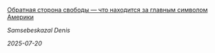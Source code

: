 <!--2025-07-20 06:44:44-->
<div class="yb">
  <a class="nodecor" href="/index.html?puteshestviya/obratnaya_storona_svobody_chto_nahoditsya_za_glavnym_simvolom_ameriki">
    <img class="preview" data-videoid="https://www.youtube.com/embed/DGwOjmCOERg" src="https://i1.ytimg.com/vi/DGwOjmCOERg/hqdefault.jpg" align="left" alt="">
  </a>
  <div class="inlbl text">
    <p><a class="nodecor" href="/index.html?puteshestviya/obratnaya_storona_svobody_chto_nahoditsya_za_glavnym_simvolom_ameriki">Обратная сторона свободы — что находится за главным символом Америки</a></p>
    <p><i class="smaller2">Samsebeskazal Denis</i></p>
    <i class="smaller3">2025-07-20</i>
  </div>
</div>
